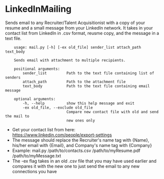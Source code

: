 LinkedInMailing
===============
Sends email to any Recruiter/Talent Acquisitionist with a copy of your resume and a small message from your LinkedIn network.
It takes in your contact list from LinkedIn in .csv format, reusme copy, and the message in a text file.

```
    usage: mail.py [-h] [-ex old_file] sender_list attach_path text_body
      
    Sends email with attachment to multiple recipients.
      
    positional arguments:
        sender_list         Path to the text file containing list of senders
        attach_path         Path to the attachment file
        text_body           Path to the text file containing email message
        
    optional arguments:
        -h, --help          show this help message and exit
        -ex old_file, --exclude old_file
                            Compare new contact file with old and send the mail to
                            new ones only
```

- Get your contact list from here: https://www.linkedin.com/people/export-settings
- The message should replace the Recruiter's name tag with {Name}, his/her email with {Email}, and Company's name tag with {Company}
- Example: mail.py /path/to/contacts.csv /path/to/myResume.pdf /path/to/myMessage.txt
- The -ex flag takes in an old .csv file that you may have used earlier and compares it with the new one to just send the email to any new connections you have
